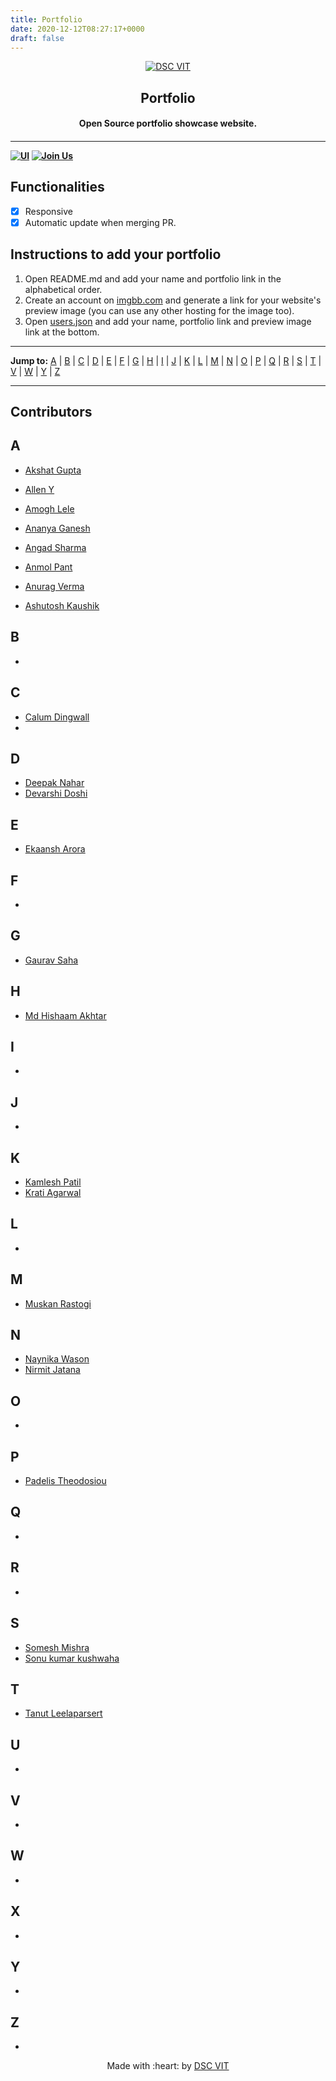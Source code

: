 ```yaml
---
title: Portfolio
date: 2020-12-12T08:27:17+0000
draft: false
---
```

<p align="center">
<a href="https://dscvit.com">
	<img src="https://user-images.githubusercontent.com/30529572/92081025-fabe6f00-edb1-11ea-9169-4a8a61a5dd45.png" alt="DSC VIT"/>
</a>
	<h2 align="center">Portfolio</h2>
	<h4 align="center">Open Source portfolio showcase website.<h4>
</p>

---
[![UI ](https://img.shields.io/badge/User%20Interface-Link%20to%20UI-orange?style=flat-square&logo=appveyor)](https://portfolio.dscvit.com)
[![Join Us](https://img.shields.io/badge/Join%20Us-Developer%20Student%20Clubs-red)](https://dsc.community.dev/vellore-institute-of-technology/)


## Functionalities
- [x]  Responsive
- [x]  Automatic update when merging PR.

## Instructions to add your portfolio
1. Open README.md and add your name and portfolio link in the alphabetical order.
2. Create an account on [imgbb.com](https://imgbb.com/) and generate a link for your website's preview image (you can use any other hosting for the image too).
3. Open [users.json](./users.json) and add your name, portfolio link and preview image link at the bottom.

---

**Jump to:** [A](#a) | [B](#b) | [C](#c) | [D](#d) | [E](#e) | [F](#f) | [G](#g) | [H](#h) | [I](#i) | [J](#j) | [K](#k) | [L](#l) | [M](#m) | [N](#n) | [O](#o) | [P](#p) | [Q](#q) | [R](#r) | [S](#s) | [T](#t) | [V](#v) | [W](#w) | [Y](#y) | [Z](#z) 

---

## Contributors
## A
- [Akshat Gupta](https://www.akshatvg.com)

- [Allen Y](https://alleny244.github.io/Portfolio/)
- [Amogh Lele](https://sphericalkat.dev)
- [Ananya Ganesh](https://ananyaganesh.tech)
- [Angad Sharma](https://loadbalancer.tech)
- [Anmol Pant](https://anmolpant.github.io/)
- [Anurag Verma](https://whoanuragverma.github.io)
- [Ashutosh Kaushik](https://ashdarkfold.github.io)

## B
- []()

## C
- [Calum Dingwall](https://calum.gq)
- []()

## D
- [Deepak Nahar](http://iamdn7.co)
- [Devarshi Doshi](https://devarshidoshi.github.io/Portfolio/)

## E
- [Ekaansh Arora](https://ekaansharora.github.io)

## F
- []()

## G
- [Gaurav Saha](https://gauravsaha-97.github.io/)

## H
- [Md Hishaam Akhtar](https://mdhishaamakhtar.netlify.app/)

## I
- []()

## J
- []()

## K
- [Kamlesh Patil](https://neon-k9.netlify.app/)
- [Krati Agarwal](https://agarkra.github.io/kratiagarwal.github.io/)

## L
- []()

## M
- [Muskan Rastogi](https://www.rastogi.codes)

## N
- [Naynika Wason](https://www.naynikawason.tech)
- [Nirmit Jatana](https://nirmitjatana.github.io/portfolio-v1/)
## O
- []()

## P
- [Padelis Theodosiou](http://padelis.theodosiou.me/)

## Q
- []()

## R
- []()

## S
- [Somesh Mishra](https://someshium.me)
- [Sonu kumar kushwaha](https://blog-minimal.netlify.app/)

## T
- [Tanut Leelaparsert](https://tanut2539.github.io/portfolio)

## U
- []()

## V
- []()

## W
- []()

## X
- []()

## Y
- []()

## Z
- []()

<p align="center">
	Made with :heart: by <a href="https://dscvit.com">DSC VIT</a>
</p>

